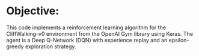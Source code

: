 # Objective:
This code implements a reinforcement learning algorithm for the CliffWalking-v0 environment from the OpenAI Gym library using Keras. The agent is a Deep Q-Network (DQN) with experience replay and an epsilon-greedy exploration strategy.
